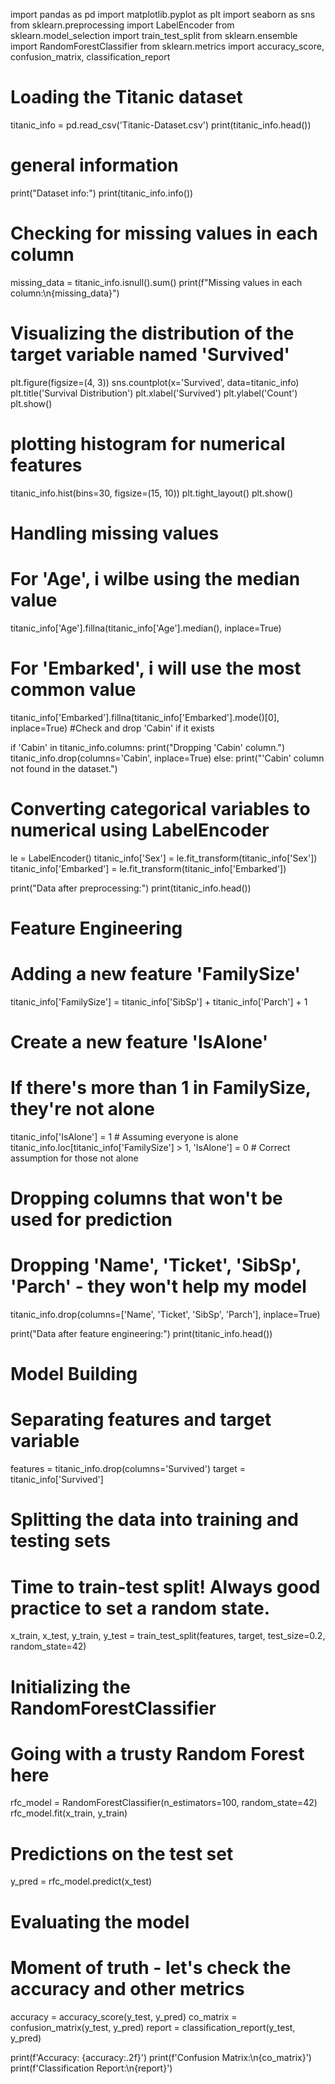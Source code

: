 import pandas as pd
import matplotlib.pyplot as plt
import seaborn as sns
from sklearn.preprocessing import LabelEncoder
from sklearn.model_selection import train_test_split
from sklearn.ensemble import RandomForestClassifier
from sklearn.metrics import accuracy_score, confusion_matrix, classification_report
# Loading the Titanic dataset
titanic_info = pd.read_csv('Titanic-Dataset.csv')
print(titanic_info.head())
# general information
print("Dataset info:")
print(titanic_info.info())
# Checking for missing values in each column

missing_data = titanic_info.isnull().sum()
print(f"Missing values in each column:\n{missing_data}")
# Visualizing the distribution of the target variable named 'Survived'
plt.figure(figsize=(4, 3))
sns.countplot(x='Survived', data=titanic_info)
plt.title('Survival Distribution')
plt.xlabel('Survived')
plt.ylabel('Count')
plt.show()
# plotting histogram for numerical features
titanic_info.hist(bins=30, figsize=(15, 10))
plt.tight_layout()
plt.show()
# Handling missing values
# For 'Age', i wilbe using the median value

titanic_info['Age'].fillna(titanic_info['Age'].median(), inplace=True)
# For 'Embarked', i will use the most common value

titanic_info['Embarked'].fillna(titanic_info['Embarked'].mode()[0], inplace=True)
#Check and drop 'Cabin' if it exists

if 'Cabin' in titanic_info.columns:
    print("Dropping 'Cabin' column.")
    titanic_info.drop(columns='Cabin', inplace=True)
else:
    print("'Cabin' column not found in the dataset.")



# Converting categorical variables to numerical using LabelEncoder

le = LabelEncoder()
titanic_info['Sex'] = le.fit_transform(titanic_info['Sex'])
titanic_info['Embarked'] = le.fit_transform(titanic_info['Embarked'])


print("Data after preprocessing:")
print(titanic_info.head())

# Feature Engineering
# Adding a new feature 'FamilySize'

titanic_info['FamilySize'] = titanic_info['SibSp'] + titanic_info['Parch'] + 1

# Create a new feature 'IsAlone'
# If there's more than 1 in FamilySize, they're not alone
titanic_info['IsAlone'] = 1  # Assuming everyone is alone
titanic_info.loc[titanic_info['FamilySize'] > 1, 'IsAlone'] = 0  # Correct assumption for those not alone
# Dropping columns that won't be used for prediction
# Dropping 'Name', 'Ticket', 'SibSp', 'Parch' - they won't help my model
titanic_info.drop(columns=['Name', 'Ticket', 'SibSp', 'Parch'], inplace=True)

print("Data after feature engineering:")
print(titanic_info.head())
# Model Building
# Separating features and target variable

features = titanic_info.drop(columns='Survived')
target = titanic_info['Survived']

# Splitting the data into training and testing sets
# Time to train-test split! Always good practice to set a random state.
x_train, x_test, y_train, y_test = train_test_split(features, target, test_size=0.2, random_state=42)

# Initializing the RandomForestClassifier
# Going with a trusty Random Forest here
rfc_model = RandomForestClassifier(n_estimators=100, random_state=42)
rfc_model.fit(x_train, y_train)
# Predictions on the test set

y_pred = rfc_model.predict(x_test)

# Evaluating the model
# Moment of truth - let's check the accuracy and other metrics
accuracy = accuracy_score(y_test, y_pred)
co_matrix = confusion_matrix(y_test, y_pred)
report = classification_report(y_test, y_pred)

print(f'Accuracy: {accuracy:.2f}')
print(f'Confusion Matrix:\n{co_matrix}')
print(f'Classification Report:\n{report}')

